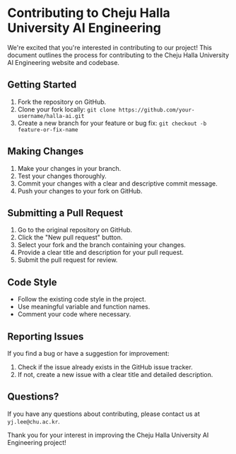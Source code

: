 # Contributing to Cheju Halla University AI Engineering

We're excited that you're interested in contributing to our project! This document outlines the process for contributing to the Cheju Halla University AI Engineering website and codebase.

## Getting Started

1. Fork the repository on GitHub.
2. Clone your fork locally: `git clone https://github.com/your-username/halla-ai.git`
3. Create a new branch for your feature or bug fix: `git checkout -b feature-or-fix-name`

## Making Changes

1. Make your changes in your branch.
2. Test your changes thoroughly.
3. Commit your changes with a clear and descriptive commit message.
4. Push your changes to your fork on GitHub.

## Submitting a Pull Request

1. Go to the original repository on GitHub.
2. Click the "New pull request" button.
3. Select your fork and the branch containing your changes.
4. Provide a clear title and description for your pull request.
5. Submit the pull request for review.

## Code Style

- Follow the existing code style in the project.
- Use meaningful variable and function names.
- Comment your code where necessary.

## Reporting Issues

If you find a bug or have a suggestion for improvement:

1. Check if the issue already exists in the GitHub issue tracker.
2. If not, create a new issue with a clear title and detailed description.

## Questions?

If you have any questions about contributing, please contact us at `yj.lee@chu.ac.kr`.

Thank you for your interest in improving the Cheju Halla University AI Engineering project!
